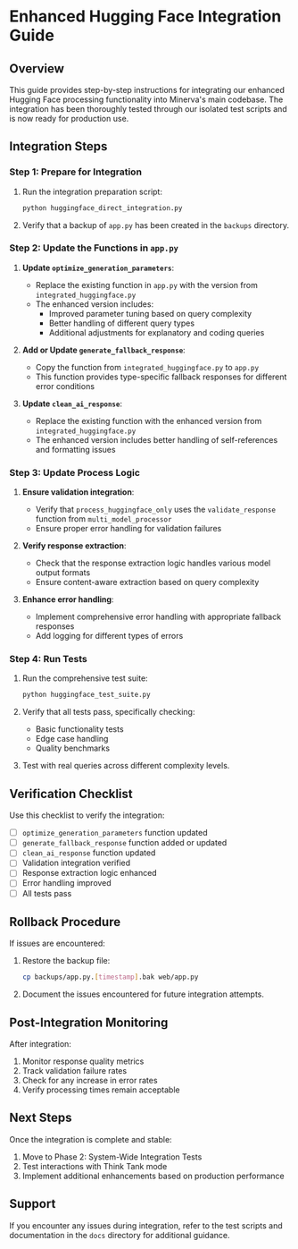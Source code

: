 # Enhanced Hugging Face Integration Guide

## Overview

This guide provides step-by-step instructions for integrating our enhanced Hugging Face processing functionality into Minerva's main codebase. The integration has been thoroughly tested through our isolated test scripts and is now ready for production use.

## Integration Steps

### Step 1: Prepare for Integration

1. Run the integration preparation script:
   ```bash
   python huggingface_direct_integration.py
   ```

2. Verify that a backup of `app.py` has been created in the `backups` directory.

### Step 2: Update the Functions in `app.py`

1. **Update `optimize_generation_parameters`**:
   - Replace the existing function in `app.py` with the version from `integrated_huggingface.py`
   - The enhanced version includes:
     - Improved parameter tuning based on query complexity
     - Better handling of different query types
     - Additional adjustments for explanatory and coding queries

2. **Add or Update `generate_fallback_response`**:
   - Copy the function from `integrated_huggingface.py` to `app.py`
   - This function provides type-specific fallback responses for different error conditions

3. **Update `clean_ai_response`**:
   - Replace the existing function with the enhanced version from `integrated_huggingface.py`
   - The enhanced version includes better handling of self-references and formatting issues

### Step 3: Update Process Logic

1. **Ensure validation integration**:
   - Verify that `process_huggingface_only` uses the `validate_response` function from `multi_model_processor`
   - Ensure proper error handling for validation failures

2. **Verify response extraction**:
   - Check that the response extraction logic handles various model output formats
   - Ensure content-aware extraction based on query complexity

3. **Enhance error handling**:
   - Implement comprehensive error handling with appropriate fallback responses
   - Add logging for different types of errors

### Step 4: Run Tests

1. Run the comprehensive test suite:
   ```bash
   python huggingface_test_suite.py
   ```

2. Verify that all tests pass, specifically checking:
   - Basic functionality tests
   - Edge case handling
   - Quality benchmarks

3. Test with real queries across different complexity levels.

## Verification Checklist

Use this checklist to verify the integration:

- [ ] `optimize_generation_parameters` function updated
- [ ] `generate_fallback_response` function added or updated
- [ ] `clean_ai_response` function updated
- [ ] Validation integration verified
- [ ] Response extraction logic enhanced
- [ ] Error handling improved
- [ ] All tests pass

## Rollback Procedure

If issues are encountered:

1. Restore the backup file:
   ```bash
   cp backups/app.py.[timestamp].bak web/app.py
   ```

2. Document the issues encountered for future integration attempts.

## Post-Integration Monitoring

After integration:

1. Monitor response quality metrics
2. Track validation failure rates
3. Check for any increase in error rates
4. Verify processing times remain acceptable

## Next Steps

Once the integration is complete and stable:

1. Move to Phase 2: System-Wide Integration Tests
2. Test interactions with Think Tank mode
3. Implement additional enhancements based on production performance

## Support

If you encounter any issues during integration, refer to the test scripts and documentation in the `docs` directory for additional guidance.
